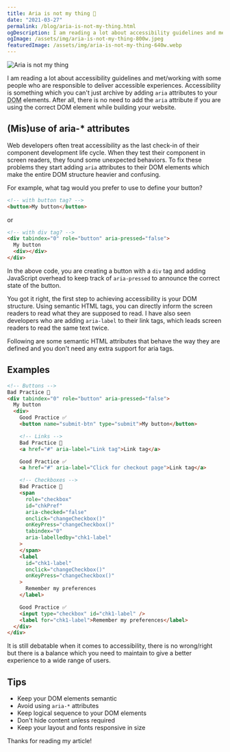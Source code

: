 ```yaml
---
title: Aria is not my thing 🚫
date: "2021-03-27"
permalink: /blog/aria-is-not-my-thing.html
ogDescription: I am reading a lot about accessibility guidelines and met/working with some people who are responsible to deliver accessible experiences.
ogImage: /assets/img/aria-is-not-my-thing-800w.jpeg
featuredImage: /assets/img/aria-is-not-my-thing-640w.webp
---
```


<picture>
  <source srcset="/assets/img/aria-is-not-my-thing-800w.webp" media="(min-width: 1000px)">
  <source srcset="/assets/img/aria-is-not-my-thing-640w.webp" media="(min-width: 800px)">
  <img srcset="/assets/img/aria-is-not-my-thing-320w.webp" alt="Aria is not my thing" loading="lazy">
</picture>

I am reading a lot about accessibility guidelines and met/working with some people who are responsible to deliver accessible experiences. Accessibility is something which you can't just archive by adding `aria` attributes to your <abbr title="Document Object Model">DOM</abbr> elements. After all, there is no need to add the `aria` attribute if you are using the correct DOM element while building your website.

## (Mis)use of aria-\* attributes

Web developers often treat accessibility as the last check-in of their component development life cycle. When they test their component in screen readers, they found some unexpected behaviors. To fix these problems they start adding `aria` attributes to their DOM elements which make the entire DOM structure heavier and confusing.

For example, what tag would you prefer to use to define your button?

```html
<!-- with button tag? -->
<button>My button</button>
```

or

```html
<!-- with div tag? -->
<div tabindex="0" role="button" aria-pressed="false">
  My button
  <div></div>
</div>
```

In the above code, you are creating a button with a `div` tag and adding JavaScript overhead to keep track of `aria-pressed` to announce the correct state of the button.

You got it right, the first step to achieving accessibility is your DOM structure. Using semantic HTML tags, you can directly inform the screen readers to read what they are supposed to read. I have also seen developers who are adding `aria-label` to their link tags, which leads screen readers to read the same text twice.

Following are some semantic HTML attributes that behave the way they are defined and you don't need any extra support for aria tags.

## Examples

```html
<!-- Buttons -->
Bad Practice 🚫
<div tabindex="0" role="button" aria-pressed="false">
  My button
  <div>
    Good Practice ✅
    <button name="submit-btn" type="submit">My button</button>

    <!-- Links -->
    Bad Practice 🚫
    <a href="#" aria-label="Link tag">Link tag</a>

    Good Practice ✅
    <a href="#" aria-label="Click for checkout page">Link tag</a>

    <!-- Checkboxes -->
    Bad Practice 🚫
    <span
      role="checkbox"
      id="chkPref"
      aria-checked="false"
      onclick="changeCheckbox()"
      onKeyPress="changeCheckbox()"
      tabindex="0"
      aria-labelledby="chk1-label"
    >
    </span>
    <label
      id="chk1-label"
      onclick="changeCheckbox()"
      onKeyPress="changeCheckbox()"
    >
      Remember my preferences
    </label>

    Good Practice ✅
    <input type="checkbox" id="chk1-label" />
    <label for="chk1-label">Remember my preferences</label>
  </div>
</div>
```

It is still debatable when it comes to accessibility, there is no wrong/right but there is a balance which you need to maintain to give a better experience to a wide range of users.

## Tips

- Keep your DOM elements semantic
- Avoid using `aria-*` attributes
- Keep logical sequence to your DOM elements
- Don't hide content unless required
- Keep your layout and fonts responsive in size

Thanks for reading my article!
